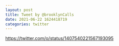 ```yaml
--- 
layout: post 
title: Tweet by @brooklynCalls 
date: 2021-06-22 1624418719 
categories: twitter 
--- 
```

https://twitter.com/o/status/1407540221567193095